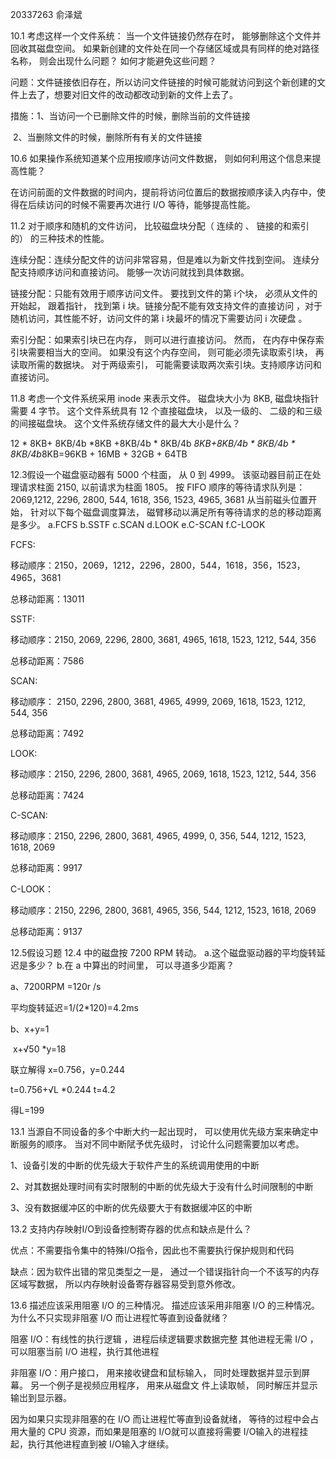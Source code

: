20337263 俞泽斌

10.1 考虑这样一个文件系统： 当一个文件链接仍然存在时， 能够删除这个文件并回收其磁盘空间。 如果新创建的文件处在同一个存储区域或具有同样的绝对路径名称， 则会出现什么问题？ 如何才能避免这些问题？  

问题：文件链接依旧存在，所以访问文件链接的时候可能就访问到这个新创建的文件上去了，想要对旧文件的改动都改动到新的文件上去了。

措施：1、当访问一个已删除文件的时候，删除当前的文件链接

​            2、当删除文件的时候，删除所有有关的文件链接



10.6 如果操作系统知道某个应用按顺序访问文件数据， 则如何利用这个信息来提高性能？

在访问前面的文件数据的时间内，提前将访问位置后的数据按顺序读入内存中，使得在后续访问的时候不需要再次进行 I/O 等待，能够提高性能。



11.2 对于顺序和随机的文件访问， 比较磁盘块分配（ 连续的 、 链接的和索引的） 的三种技术的性能。  

连续分配：连续分配文件的访问非常容易，但是难以为新文件找到空间。  连续分配支持顺序访问和直接访问。 能够一次访问就找到具体数据。

链接分配：只能有效用于顺序访问文件。 要找到文件的第 i个块， 必须从文件的开始起， 跟着指针， 找到第 i 块。链接分配不能有效支持文件的直接访问 ，对于随机访问，其性能不好，访问文件的第 i 块最坏的情况下需要访问 i 次硬盘   。

索引分配：如果索引块已在内存， 则可以进行直接访问。 然而， 在内存中保存索引块需要相当大的空间。 如果没有这个内存空间， 则可能必须先读取索引块， 再读取所需的数据块。 对于两级索引， 可能需要读取两次索引块。支持顺序访问和直接访问。



11.8 考虑一个文件系统采用 inode 来表示文件。 磁盘块大小为 8KB, 磁盘块指针需要 4 字节。 这个文件系统具有 12 个直接磁盘块， 以及一级的、 二级的和三级的间接磁盘块。 这个文件系统存储文件的最大大小是什么？     

12 * 8KB+ 8KB/4b *8KB +8KB/4b * 8KB/4b *8KB+8KB/4b * 8KB/4b * 8KB/4b*8KB=96KB + 16MB + 32GB + 64TB



12.3假设一个磁盘驱动器有 5000 个柱面， 从 0 到 4999。 该驱动器目前正在处理请求柱面 2150, 以前请求为柱面 1805。 按 FIFO 顺序的等待请求队列是：
2069,1212, 2296, 2800, 544, 1618, 356, 1523, 4965, 3681
从当前磁头位置开始， 针对以下每个磁盘调度算法， 磁臂移动以满足所有等待请求的总的移动距离是多少。
a.FCFS
b.SSTF
c.SCAN
d.LOOK
e.C-SCAN
f.C-LOOK  

FCFS:

移动顺序：2150，2069，1212，2296，2800，544，1618，356，1523，4965，3681

总移动距离：13011

SSTF:

移动顺序：2150, 2069, 2296, 2800, 3681, 4965, 1618, 1523, 1212, 544, 356

总移动距离：7586

SCAN:

移动顺序： 2150, 2296, 2800, 3681, 4965, 4999, 2069, 1618, 1523, 1212, 544, 356

总移动距离：7492

LOOK:

移动顺序：2150, 2296, 2800, 3681, 4965, 2069, 1618, 1523, 1212, 544, 356

总移动距离：7424

C-SCAN:

移动顺序：2150, 2296, 2800, 3681, 4965, 4999, 0, 356, 544, 1212, 1523, 1618, 2069

总移动距离：9917

 C-LOOK：

移动顺序：2150, 2296, 2800, 3681, 4965, 356, 544, 1212, 1523, 1618, 2069

总移动距离：9137

 

12.5假设习题 12.4 中的磁盘按 7200 RPM 转动。
a.这个磁盘驱动器的平均旋转延迟是多少？
b.在 a 中算出的时间里， 可以寻道多少距离？  

a、7200RPM =120r /s

平均旋转延迟=1/(2*120)=4.2ms

b、x+y=1

​      x+√50 *y=18

联立解得 x=0.756，y=0.244

t=0.756+√L *0.244      t=4.2

得L=199



13.1 当源自不同设备的多个中断大约一起出现时， 可以使用优先级方案来确定中断服务的顺序。 当对不同中断陚予优先级时， 讨论什么问题需要加以考虑。  

1、设备引发的中断的优先级大于软件产生的系统调用使用的中断

2、对其数据处理时间有实时限制的中断的优先级大于没有什么时间限制的中断

3、没有数据缓冲区的中断的优先级要大于有数据缓冲区的中断



13.2 支持内存映射I/O到设备控制寄存器的优点和缺点是什么？  

优点：不需要指令集中的特殊I/O指令，因此也不需要执行保护规则和代码

缺点：因为软件出错的常见类型之一是， 通过一个错误指针向一个不该写的内存区域写数据， 所以内存映射设备寄存器容易受到意外修改。

  

13.6 描述应该采用阻塞 I/O 的三种情况。 描述应该采用非阻塞 I/O 的三种情况。 为什么不只实现非阻塞 I/O 而让进程忙等直到设备就绪？  

阻塞 I/O：有线性的执行逻辑 ，进程后续逻辑要求数据完整 其他进程无需 I/O ，可以阻塞当前 I/O 进程，执行其他进程

非阻塞 I/O：用户接口， 用来接收键盘和鼠标输入， 同时处理数据并显示到屏幕。  另一个例子是视频应用程序， 用来从磁盘文
件上读取帧， 同时解压并显示输岀到显示器。  

因为如果只实现非阻塞的在 I/O 而让进程忙等直到设备就绪， 等待的过程中会占用大量的 CPU 资源，而如果是阻塞的 I/O就可以直接将需要 I/O输入的进程挂起，执行其他进程直到被 I/O输入才继续。